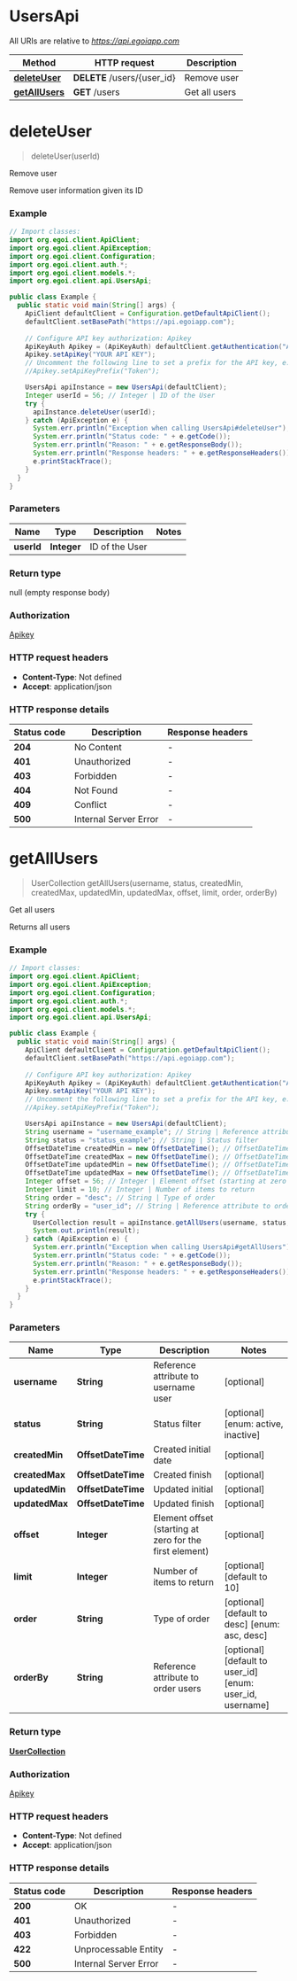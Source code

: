 # UsersApi

All URIs are relative to *https://api.egoiapp.com*

Method | HTTP request | Description
------------- | ------------- | -------------
[**deleteUser**](UsersApi.md#deleteUser) | **DELETE** /users/{user_id} | Remove user
[**getAllUsers**](UsersApi.md#getAllUsers) | **GET** /users | Get all users


<a name="deleteUser"></a>
# **deleteUser**
> deleteUser(userId)

Remove user

Remove user information given its ID

### Example
```java
// Import classes:
import org.egoi.client.ApiClient;
import org.egoi.client.ApiException;
import org.egoi.client.Configuration;
import org.egoi.client.auth.*;
import org.egoi.client.models.*;
import org.egoi.client.api.UsersApi;

public class Example {
  public static void main(String[] args) {
    ApiClient defaultClient = Configuration.getDefaultApiClient();
    defaultClient.setBasePath("https://api.egoiapp.com");
    
    // Configure API key authorization: Apikey
    ApiKeyAuth Apikey = (ApiKeyAuth) defaultClient.getAuthentication("Apikey");
    Apikey.setApiKey("YOUR API KEY");
    // Uncomment the following line to set a prefix for the API key, e.g. "Token" (defaults to null)
    //Apikey.setApiKeyPrefix("Token");

    UsersApi apiInstance = new UsersApi(defaultClient);
    Integer userId = 56; // Integer | ID of the User
    try {
      apiInstance.deleteUser(userId);
    } catch (ApiException e) {
      System.err.println("Exception when calling UsersApi#deleteUser");
      System.err.println("Status code: " + e.getCode());
      System.err.println("Reason: " + e.getResponseBody());
      System.err.println("Response headers: " + e.getResponseHeaders());
      e.printStackTrace();
    }
  }
}
```

### Parameters

Name | Type | Description  | Notes
------------- | ------------- | ------------- | -------------
 **userId** | **Integer**| ID of the User |

### Return type

null (empty response body)

### Authorization

[Apikey](../README.md#Apikey)

### HTTP request headers

 - **Content-Type**: Not defined
 - **Accept**: application/json

### HTTP response details
| Status code | Description | Response headers |
|-------------|-------------|------------------|
**204** | No Content |  -  |
**401** | Unauthorized |  -  |
**403** | Forbidden |  -  |
**404** | Not Found |  -  |
**409** | Conflict |  -  |
**500** | Internal Server Error |  -  |

<a name="getAllUsers"></a>
# **getAllUsers**
> UserCollection getAllUsers(username, status, createdMin, createdMax, updatedMin, updatedMax, offset, limit, order, orderBy)

Get all users

Returns all users

### Example
```java
// Import classes:
import org.egoi.client.ApiClient;
import org.egoi.client.ApiException;
import org.egoi.client.Configuration;
import org.egoi.client.auth.*;
import org.egoi.client.models.*;
import org.egoi.client.api.UsersApi;

public class Example {
  public static void main(String[] args) {
    ApiClient defaultClient = Configuration.getDefaultApiClient();
    defaultClient.setBasePath("https://api.egoiapp.com");
    
    // Configure API key authorization: Apikey
    ApiKeyAuth Apikey = (ApiKeyAuth) defaultClient.getAuthentication("Apikey");
    Apikey.setApiKey("YOUR API KEY");
    // Uncomment the following line to set a prefix for the API key, e.g. "Token" (defaults to null)
    //Apikey.setApiKeyPrefix("Token");

    UsersApi apiInstance = new UsersApi(defaultClient);
    String username = "username_example"; // String | Reference attribute to username user
    String status = "status_example"; // String | Status filter
    OffsetDateTime createdMin = new OffsetDateTime(); // OffsetDateTime | Created initial date
    OffsetDateTime createdMax = new OffsetDateTime(); // OffsetDateTime | Created finish
    OffsetDateTime updatedMin = new OffsetDateTime(); // OffsetDateTime | Updated initial
    OffsetDateTime updatedMax = new OffsetDateTime(); // OffsetDateTime | Updated finish
    Integer offset = 56; // Integer | Element offset (starting at zero for the first element)
    Integer limit = 10; // Integer | Number of items to return
    String order = "desc"; // String | Type of order
    String orderBy = "user_id"; // String | Reference attribute to order users
    try {
      UserCollection result = apiInstance.getAllUsers(username, status, createdMin, createdMax, updatedMin, updatedMax, offset, limit, order, orderBy);
      System.out.println(result);
    } catch (ApiException e) {
      System.err.println("Exception when calling UsersApi#getAllUsers");
      System.err.println("Status code: " + e.getCode());
      System.err.println("Reason: " + e.getResponseBody());
      System.err.println("Response headers: " + e.getResponseHeaders());
      e.printStackTrace();
    }
  }
}
```

### Parameters

Name | Type | Description  | Notes
------------- | ------------- | ------------- | -------------
 **username** | **String**| Reference attribute to username user | [optional]
 **status** | **String**| Status filter | [optional] [enum: active, inactive]
 **createdMin** | **OffsetDateTime**| Created initial date | [optional]
 **createdMax** | **OffsetDateTime**| Created finish | [optional]
 **updatedMin** | **OffsetDateTime**| Updated initial | [optional]
 **updatedMax** | **OffsetDateTime**| Updated finish | [optional]
 **offset** | **Integer**| Element offset (starting at zero for the first element) | [optional]
 **limit** | **Integer**| Number of items to return | [optional] [default to 10]
 **order** | **String**| Type of order | [optional] [default to desc] [enum: asc, desc]
 **orderBy** | **String**| Reference attribute to order users | [optional] [default to user_id] [enum: user_id, username]

### Return type

[**UserCollection**](UserCollection.md)

### Authorization

[Apikey](../README.md#Apikey)

### HTTP request headers

 - **Content-Type**: Not defined
 - **Accept**: application/json

### HTTP response details
| Status code | Description | Response headers |
|-------------|-------------|------------------|
**200** | OK |  -  |
**401** | Unauthorized |  -  |
**403** | Forbidden |  -  |
**422** | Unprocessable Entity |  -  |
**500** | Internal Server Error |  -  |

